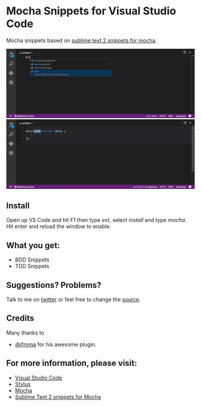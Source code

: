 # Mocha Snippets for Visual Studio Code

Mocha snippets based on [sublime text 2 snippets for mocha](https://github.com/lnikell/stylus-clean-completions).

![screenshot](https://github.com/AlanCezarAraujo/vs-code-mocha/raw/master/images/screenshot1.jpg)
![screenshot](https://github.com/AlanCezarAraujo/vs-code-mocha/raw/master/images/screenshot2.jpg)

## Install

Open up VS Code and hit F1 then type *ext*, select *install* and type *mocha*. Hit enter and reload the window to enable.

## What you get:
* BDD Snippets
* TDD Snippets

## Suggestions? Problems?

Talk to me on [twitter](https://twitter.com/AlanCezarAraujo) or feel free to change the [source](https://github.com/AlanCezarAraujo/vs-code-stylus).

## Credits
Many thanks to
* [@jfroma](http://twitter.com/jfroma) for his awesome plugin.

## For more information, please visit:
* [Visual Studio Code](http://code.visualstudio.com/)
* [Stylus](https://learnboost.github.io/stylus/)
* [Mocha](https://mochajs.org/)
* [Sublime Text 2 snippets for Mocha](https://github.com/jfromaniello/sublime-mocha-snippets)
